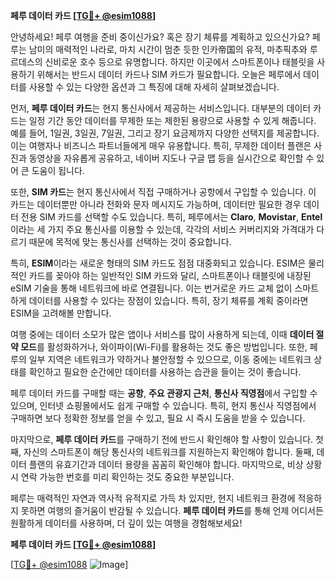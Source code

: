 **페루 데이터 카드 [[TG💪+ @esim1088](https://t.me/s/esim1088)]**

안녕하세요! 페루 여행을 준비 중이신가요? 혹은 장기 체류를 계획하고 있으신가요? 페루는 남미의 매력적인 나라로, 마치 시간이 멈춘 듯한 인카帝国의 유적, 마추픽추와 루르데스의 신비로운 호수 등으로 유명합니다. 하지만 이곳에서 스마트폰이나 태블릿을 사용하기 위해서는 반드시 데이터 카드나 SIM 카드가 필요합니다. 오늘은 페루에서 데이터를 사용할 수 있는 다양한 옵션과 그 특징에 대해 자세히 살펴보겠습니다.

먼저, **페루 데이터 카드**는 현지 통신사에서 제공하는 서비스입니다. 대부분의 데이터 카드는 일정 기간 동안 데이터를 무제한 또는 제한된 용량으로 사용할 수 있게 해줍니다. 예를 들어, 1일권, 3일권, 7일권, 그리고 장기 요금제까지 다양한 선택지를 제공합니다. 이는 여행자나 비즈니스 파트너들에게 매우 유용합니다. 특히, 무제한 데이터 플랜은 사진과 동영상을 자유롭게 공유하고, 네이버 지도나 구글 맵 등을 실시간으로 확인할 수 있어 큰 도움이 됩니다.

또한, **SIM 카드**는 현지 통신사에서 직접 구매하거나 공항에서 구입할 수 있습니다. 이 카드는 데이터뿐만 아니라 전화와 문자 메시지도 가능하며, 데이터만 필요한 경우 데이터 전용 SIM 카드를 선택할 수도 있습니다. 특히, 페루에서는 **Claro**, **Movistar**, **Entel**이라는 세 가지 주요 통신사를 이용할 수 있는데, 각각의 서비스 커버리지와 가격대가 다르기 때문에 목적에 맞는 통신사를 선택하는 것이 중요합니다.

특히, **ESIM**이라는 새로운 형태의 SIM 카드도 점점 대중화되고 있습니다. ESIM은 물리적인 카드를 꽂아야 하는 일반적인 SIM 카드와 달리, 스마트폰이나 태블릿에 내장된 eSIM 기술을 통해 네트워크에 바로 연결됩니다. 이는 번거로운 카드 교체 없이 스마트하게 데이터를 사용할 수 있다는 장점이 있습니다. 특히, 장기 체류를 계획 중이라면 ESIM을 고려해볼 만합니다.

여행 중에는 데이터 소모가 많은 앱이나 서비스를 많이 사용하게 되는데, 이때 **데이터 절약 모드**를 활성화하거나, 와이파이(Wi-Fi)를 활용하는 것도 좋은 방법입니다. 또한, 페루의 일부 지역은 네트워크가 약하거나 불안정할 수 있으므로, 이동 중에는 네트워크 상태를 확인하고 필요한 순간에만 데이터를 사용하는 습관을 들이는 것이 좋습니다.

페루 데이터 카드를 구매할 때는 **공항**, **주요 관광지 근처**, **통신사 직영점**에서 구입할 수 있으며, 인터넷 쇼핑몰에서도 쉽게 구매할 수 있습니다. 특히, 현지 통신사 직영점에서 구매하면 보다 정확한 정보를 얻을 수 있고, 필요 시 즉시 도움을 받을 수 있습니다.

마지막으로, **페루 데이터 카드**를 구매하기 전에 반드시 확인해야 할 사항이 있습니다. 첫째, 자신의 스마트폰이 해당 통신사의 네트워크를 지원하는지 확인해야 합니다. 둘째, 데이터 플랜의 유효기간과 데이터 용량을 꼼꼼히 확인해야 합니다. 마지막으로, 비상 상황 시 연락 가능한 번호를 미리 확인하는 것도 중요한 부분입니다.

페루는 매력적인 자연과 역사적 유적지로 가득 차 있지만, 현지 네트워크 환경에 적응하지 못하면 여행의 즐거움이 반감될 수 있습니다. **페루 데이터 카드**를 통해 언제 어디서든 원활하게 데이터를 사용하며, 더 깊이 있는 여행을 경험해보세요!

**페루 데이터 카드 [[TG💪+ @esim1088](https://t.me/s/esim1088)]**

[[TG💪+ @esim1088](https://t.me/s/esim1088) ![Image](https://i.postimg.cc/Y0z9fWf4/image.png)]